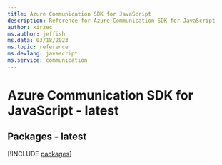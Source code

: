 ```yaml
---
title: Azure Communication SDK for JavaScript
description: Reference for Azure Communication SDK for JavaScript
author: xirzec
ms.author: jeffish
ms.data: 03/18/2023
ms.topic: reference
ms.devlang: javascript
ms.service: communication
---
```

# Azure Communication SDK for JavaScript - latest
## Packages - latest
[!INCLUDE [packages](communication-index.md)]